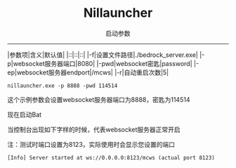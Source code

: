 # <center>Nillauncher</center>

<center>启动参数</center>

***

|参数项|含义|默认值|
|::|::|::|
|-f|设置文件路径|./bedrock_server.exe|
|-p|websocket服务器端口|8080|
|-pwd|websocket密匙|password|
|-ep|websocket服务器endport|/mcws|
|-r|自动重启次数|5|

```
nillauncher.exe -p 8888 -pwd 114514
```

这个示例参数会设置websocket服务器端口为8888，密匙为114514

现在启动Bat

当控制台出现如下字样的时候，代表websocket服务器正常开启

注：测试时端口设置为8123，实际使用时会显示您设置的端口

```
[Info] Server started at ws://0.0.0.0:8123/mcws (actual port 8123)
```

